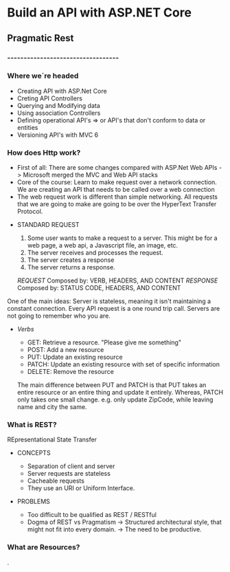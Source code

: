 # Build an API with ASP.NET Core

## Pragmatic Rest

### ----------------------------------


### Where we´re headed

  * Creating API with ASP.Net Core
  * Creting API Controllers
  * Querying and Modifying data
  * Using association Controllers
  * Defining operational API's => or API's that don't conform to data or entities
  * Versioning API's with MVC 6


### How does Http work?

  * First of all: There are some changes compared with ASP.Net Web APIs
      -> Microsoft merged the MVC and Web API stacks
  * Core of the course: Learn to make request over a network connection. We are creating an API that needs to be  called over a web connection
  * The web request work is different than simple networking.
    All requests that we are going to make are going to be over the HyperText Transfer Protocol.


  - STANDARD REQUEST
      1. Some user wants to make a request to a server. This might be for a web page, a web api, a Javascript file, an image, etc.
      2. The server receives and processes the request.
      3. The server creates a response
      4. The server returns a response.

      *REQUEST* Composed by: VERB, HEADERS, AND CONTENT
      *RESPONSE* Composed by: STATUS CODE, HEADERS, AND CONTENT

  One of the main ideas: Server is stateless, meaning it isn't maintaining a constant connection. Every API request is a one round trip call. Servers are not going to remember who you are.

  - *Verbs*
      - GET: Retrieve a resource. "Please give me something"
      - POST: Add a new resource
      - PUT: Update an existing resource
      - PATCH: Update an existing resource with set of specific information
      - DELETE: Remove the resource

      The main difference between PUT and PATCH is that PUT takes an entire resource or an entire thing and update it entirely. Whereas, PATCH only takes one small change. e.g. only update ZipCode, while leaving name and city the same.

### What is REST?

REpresentational State Transfer

* CONCEPTS
    - Separation of client and server
    - Server requests are stateless
    - Cacheable requests
    - They use an URI or Uniform Interface.

* PROBLEMS
    - Too difficult to be qualified as REST / RESTful
    - Dogma of REST vs Pragmatism
      -> Structured architectural style, that might not fit into every domain.
      -> The need to be productive.


### What are Resources?


.
